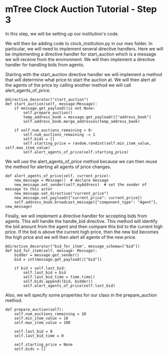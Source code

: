 # mTree Clock Auction Tutorial - Step 3

In this step, we will be setting up our institution's code. 

We will then be adding code to clock_institution.py in our mes folder. In particular, we will need to implement several directive handlers. Here we will be implementing a directive handler for start_auction which is a message we will receive from the environment. We will then implement a directive handler for handling bids from agents.

Starting with the start_auction directive handler we will implement a method that will determine what price to start the auction at. We will then alert all the agents of the price by calling another method we will call alert_agents_of_price.

```
@directive_decorator("start_auction")
def start_auction(self, message:Message):
    if message.get_payload()is not None:
        self.prepare_auction()
        temp_address_book = message.get_payload()["address_book"]
        self.address_book.merge_addresses(temp_address_book)

    if self.num_auctions_remaining > 0:
        self.num_auctions_remaining -= 1
        self.bids = []
        self.starting_price = random.randint(self.min_item_value, self.max_item_value)
        self.alert_agents_of_price(self.starting_price)
```

We will use the alert_agents_of_price method because we can then reuse the method for alerting all agents of price changes.

```
def alert_agents_of_price(self, current_price):
    new_message = Message()  # declare message
    new_message.set_sender(self.myAddress)  # set the sender of message to this actor
    new_message.set_directive("current_price")
    new_message.set_payload({"current_price": current_price})
    self.address_book.broadcast_message({"component_type": "Agent"}, new_message)
```

Finally, we will implement a directive handler for accepting bids from agents. This will handle the handle_bid directive. This method will identify the bid amount from the agent and then compare this bid to the current high price. If the bid is above the current high price, then the new bid becomes the high price and we will then alert all agents of the new price.

```
@directive_decorator("bid_for_item", message_schema=["bid"])
def bid_for_item(self, message: Message):
    bidder = message.get_sender()
    bid = int(message.get_payload()["bid"])
    
    if bid > self.last_bid:
        self.last_bid = bid
        self.last_bid_time = time.time()
        self.bids.append((bid, bidder))
        self.alert_agents_of_price(self.last_bid)
```

Also, we will specify some properties for our class in the prepare_auction method. 

```
def prepare_auction(self):
    self.num_auctions_remaining = 10
    self.min_item_value = 10
    self.max_item_value = 100

    self.last_bid = 0
    self.last_bid_time = 0

    self.starting_price = None
    self.bids = []
```





            
            
        
